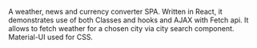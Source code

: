 A weather, news and currency converter SPA.  Written in React, it demonstrates use of both Classes and hooks and AJAX with Fetch api. 
It allows to fetch weather for a chosen city via city search component. Material-UI used for CSS.





